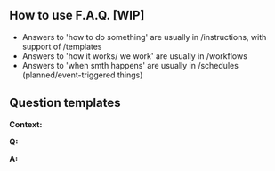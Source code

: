 ## How to use F.A.Q. [WIP]
- Answers to 'how to do something' are usually in /instructions, with support of /templates
- Answers to 'how it works/ we work' are usually in /workflows
- Answers to 'when smth happens'  are usually in /schedules (planned/event-triggered things)

## Question templates

**Context:**

**Q:**

**A:**
